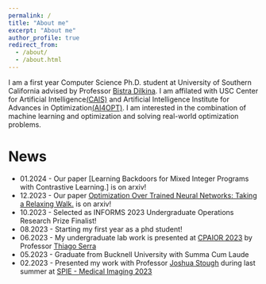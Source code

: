```yaml
---
permalink: /
title: "About me"
excerpt: "About me"
author_profile: true
redirect_from: 
  - /about/
  - /about.html
---
```


I am a first year Computer Science Ph.D. student at University of Southern California advised by Professor [Bistra Dilkina](https://viterbi.usc.edu/directory/faculty/Dilkina/Bistra). I am affilated with USC Center for Artificial Intelligence[(CAIS)](https://cais.usc.edu/) and Artificial Intelligence Institute for Advances in Optimization[(AI4OPT)](https://www.ai4opt.org/). I am interested in the combination of machine learning and optimization and solving real-world optimization problems.

News
======
* 01.2024 - Our paper [Learning Backdoors for Mixed Integer Programs with Contrastive Learning.] is on arxiv!
* 12.2023 - Our paper [Optimization Over Trained Neural Networks: Taking a Relaxing Walk.](https://arxiv.org/abs/2401.03451) is on arxiv!
* 10.2023 - Selected as INFORMS 2023 Undergraduate Operations Research Prize Finalist!
* 08.2023 - Starting my first year as a phd student!
* 06.2023 - My undergraduate lab work is presented at [CPAIOR 2023](https://sites.google.com/view/cpaior2023) by Professor [Thiago Serra](https://thiagoserra.com/)
* 05.2023 - Graduate from Bucknell University with Summa Cum Laude
* 02.2023 - Presented my work with Professor [Joshua Stough](http://eg.bucknell.edu/~jvs008/) during last summer at [SPIE - Medical Imaging 2023](https://spie.org/conferences-and-exhibitions/medical-imaging?SSO=1)
